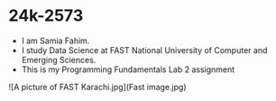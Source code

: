 # 24k-2573

- I am Samia Fahim.
- I study Data Science at FAST National University of Computer and Emerging Sciences.
- This is my Programming Fundamentals Lab 2 assignment

![A picture of FAST Karachi.jpg](Fast image.jpg)
